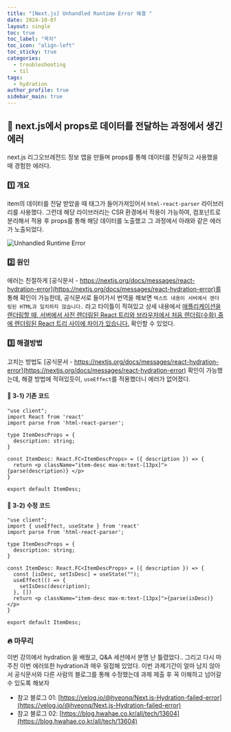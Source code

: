 ```yaml
---
title: "[Next.js] Unhandled Runtime Error 해결 "
date: 2024-10-07
layout: single
toc: true
toc_label: "목차"
toc_icon: "align-left"
toc_sticky: true
categories:
  - troubleshooting
  - til
tags:
  - hydration
author_profile: true
sidebar_main: true
---
```


## :ledger: next.js에서 props로 데이터를 전달하는 과정에서 생긴 에러
next.js 리그오브레전드 정보 앱을 만들며 props를 통해 데이터를 전달하고 사용했을 때 경험한 에러다.

### :one: 개요
item의 데이터를 전달 받았을 때 태그가 들어가져있어서 `html-react-parser` 라이브러리를 사용했다. 그런데 해당 라이브러리는 CSR 환경에서 적용이 가능하여, 컴포넌트로 분리해서 적용 후 props를 통해 해당 데이터를 노출했고 그 과정에서 아래와 같은 에러가 노출되었다.

![Unhandled Runtime Error](https://github.com/user-attachments/assets/591f44e9-3bbe-4263-8f69-8a58e56aee34)

### :two: 원인
에러는 친절하게 [공식문서 - https://nextjs.org/docs/messages/react-hydration-error](https://nextjs.org/docs/messages/react-hydration-error)를 통해 확인이 가능한데, 공식문서로 들어가서 번역을 해보면 `텍스트 내용이 서버에서 렌더링된 HTML과 일치하지 않습니다.` 라고 타이틀이 적혀있고 상세 내용에서 <u>애플리케이션을 렌더링할 때, 서버에서 사전 렌더링된 React 트리와 브라우저에서 처음 렌더링(수화) 중에 렌더링된 React 트리 사이에 차이가 있습니다.</u> 확인할 수 있었다.

### :three: 해결방법
고치는 방법도 [공식문서 - https://nextjs.org/docs/messages/react-hydration-error](https://nextjs.org/docs/messages/react-hydration-error) 확인이 가능했는데, 해결 방법에 적혀있듯이, `useEffect`를 적용했더니 에러가 없어졌다.

#### :pushpin: 3-1) 기존 코드

```tsx
"use client";
import React from 'react'
import parse from 'html-react-parser';

type ItemDescProps = {
  description: string;
}

const ItemDesc: React.FC<ItemDescProps> = ({ description }) => {
  return <p className="item-desc max-m:text-[13px]">{parse(description)} </p>
}

export default ItemDesc;

```

#### :pushpin: 3-2) 수정 코드

```tsx
"use client";
import { useEffect, useState } from 'react'
import parse from 'html-react-parser';

type ItemDescProps = {
  description: string;
}

const ItemDesc: React.FC<ItemDescProps> = ({ description }) => {
  const [isDesc, setIsDesc] = useState("");
  useEffect(() => {
    setIsDesc(description);
  }, [])
  return <p className="item-desc max-m:text-[13px]">{parse(isDesc)} </p>
}

export default ItemDesc;

```

### :fire: 마무리
이번 강의에서 hydration 을 배웠고, Q&A 세션에서 분명 난 틀렸었다.. 그리고 다시 마주친 이번 에러또한 hydration과 매우 밀접해 있었다. 이번 과제기간이 얼마 남지 않아서 공식문서와 다른 사람의 블로그를 통해 수정했는데 과제 제출 후 꼭 이해하고 넘어갈 수 있도록 해보자

- 참고 블로그 01: [https://velog.io/@hyeonq/Next.js-Hydration-failed-error](https://velog.io/@hyeonq/Next.js-Hydration-failed-error)
- 참고 블로그 02: [https://blog.hwahae.co.kr/all/tech/13604](https://blog.hwahae.co.kr/all/tech/13604)